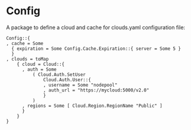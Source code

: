 # Config

A package to define a cloud and cache for clouds.yaml configuration file:

    Config::{
    , cache = Some
      { expiration = Some Config.Cache.Expiration::{ server = Some 5 }
      }
    , clouds = toMap
        { cloud = Cloud::{
          , auth = Some
              ( Cloud.Auth.SetUser
                  Cloud.Auth.User::{
                  , username = Some "nodepool"
                  , auth_url = "https://mycloud:5000/v2.0"
                  }
              )
          , regions = Some [ Cloud.Region.RegionName "Public" ]
          }
        }
    }
